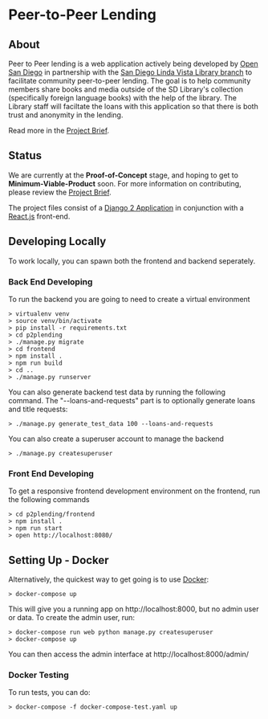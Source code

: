 # Peer-to-Peer Lending

## About

Peer to Peer lending is a web application actively being developed by [Open San Diego](https://opensandiego.org) in partnership with the [San Diego Linda Vista Library branch](https://www.sandiego.gov/public-library/locations/linda-vista-library) to facilitate community peer-to-peer lending. The goal is to help community members share books and media outside of the SD Library's collection (specifically foreign language books) with the help of the library. The Library staff will faciltate the loans with this application so that there is both trust and anonymity in the lending.

Read more in the [Project Brief](PROJECT-BRIEF.md).

## Status

We are currently at the **Proof-of-Concept** stage, and hoping to get to **Minimum-Viable-Product** soon. For more information on contributing, please review the [Project Brief](PROJECT-BRIEF.md).

The project files consist of a [Django 2 Application](https://djangoproject.com) in conjunction with a [React.js](https://reactjs.org) front-end. 

## Developing Locally

To work locally, you can spawn both the frontend and backend seperately.


### Back End Developing

To run the backend you are going to need to create a virtual environment

~~~~~
> virtualenv venv
> source venv/bin/activate
> pip install -r requirements.txt
> cd p2plending
> ./manage.py migrate
> cd frontend
> npm install .
> npm run build
> cd ..
> ./manage.py runserver
~~~~~

You can also generate backend test data by running the following command. The "--loans-and-requests" part is to optionally generate loans and title requests:

~~~~~
> ./manage.py generate_test_data 100 --loans-and-requests
~~~~~

You can also create a superuser account to manage the backend

~~~~~
> ./manage.py createsuperuser
~~~~~

### Front End Developing

To get a responsive frontend development environment on the frontend, run the following commands

~~~~~
> cd p2plending/frontend
> npm install .
> npm run start
> open http://localhost:8080/
~~~~~

## Setting Up - Docker

Alternatively, the quickest way to get going is to use [Docker](https://docker.com):

~~~~~
> docker-compose up
~~~~~

This will give you a running app on http://localhost:8000, but no admin user or data. To create the admin user, run:

~~~~~
> docker-compose run web python manage.py createsuperuser
> docker-compose up
~~~~~

You can then access the admin interface at http://localhost:8000/admin/

### Docker Testing

To run tests, you can do:

~~~~~
> docker-compose -f docker-compose-test.yaml up
~~~~~
